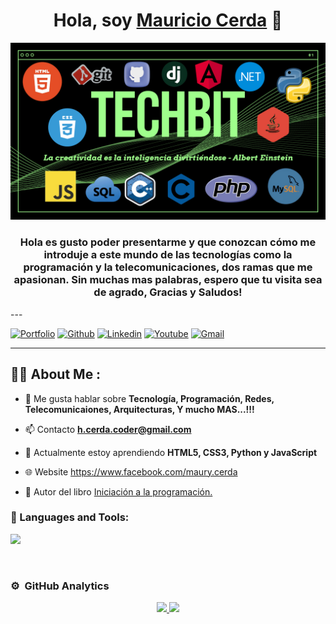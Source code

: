 <div align="center">
<h1 align="center">Hola, soy <a href="https://aristi.dev">Mauricio Cerda</a> 👋</h1>
</div>
<img src="https://github.com/Mauri-Cerda/Mauri-Cerda/blob/main/portada.png">
<h3 align="center">
Hola es gusto poder presentarme y que conozcan cómo me introduje a este mundo de las tecnologías como la programación y la telecomunicaciones, dos ramas que me apasionan. Sin muchas mas palabras, espero que tu visita sea de agrado, Gracias y Saludos! 
</h3>
---

[![Portfolio](https://img.shields.io/badge/-Portfolio-red?style=flat&logo=appveyor&logoColor=white)](https://mauri-cerda.github.io/mc.github.io/)
[![Github](https://img.shields.io/badge/-Github-000?style=flat&logo=Github&logoColor=white)](https://github.com/Mauri-Cerda)
[![Linkedin](https://img.shields.io/badge/-LinkedIn-blue?style=flat&logo=Linkedin&logoColor=white)](https:)
[![Youtube](https://img.shields.io/badge/-Youtube-red?style=flat&logo=Youtube&logoColor=white)](https://www.youtube.com/channel/UCs5BQZojpNwRLC6JzyH1yxQ)
[![Gmail](https://img.shields.io/badge/-Gmail-yellow?style=flat&logo=appveyor&logoColor=white)](https://mail.google.com/mail/u/0/#inbox)

---
## 👨‍💻 About Me :

- 💬 Me gusta hablar sobre **Tecnología, Programación, Redes, Telecomunicaiones, Arquitecturas, Y mucho MAS...!!!**

- 📫 Contacto **h.cerda.coder@gmail.com**

- 🌱 Actualmente estoy aprendiendo **HTML5, CSS3, Python y JavaScript**

- 🌐 Website https://www.facebook.com/maury.cerda

- 📗 Autor del libro [Iniciación a la programación.](https:)

<div align="left">
	<h3>🔨 Languages and Tools:</h3>
   	<p align="left">
  	<a href="https://skillicons.dev">
   	<img src="https://skillicons.dev/icons?i=c,cs,cpp,java,php,py,css,html,js,nodejs,mysql,sqlite,git,github,docker,eclipse,vscode,bash,linux,ai"/>		 
       	</a>
	</p>
</div>

<br>

### ⚙️ &nbsp;GitHub Analytics

<p align="center">
<a href="https://github.com/ArisGuimera">
  <img height="180em" src="https://github-readme-stats-eight-theta.vercel.app/api?username=ArisGuimera&show_icons=true&theme=algolia&include_all_commits=true&count_private=true"/>
  <img height="180em" src="https://github-readme-stats-eight-theta.vercel.app/api/top-langs/?username=ArisGuimera&layout=compact&langs_count=8&theme=algolia"/>
</a>
</p>

